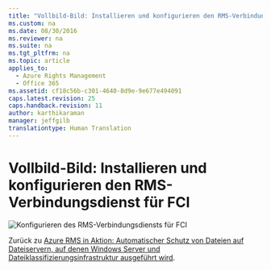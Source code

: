 ```yaml
---
title: "Vollbild-Bild: Installieren und konfigurieren den RMS-Verbindungsdienst f&#252;r FCI"
ms.custom: na
ms.date: 08/30/2016
ms.reviewer: na
ms.suite: na
ms.tgt_pltfrm: na
ms.topic: article
applies_to: 
  - Azure Rights Management
  - Office 365
ms.assetid: cf18c56b-c301-4640-8d9e-9e677e494091
caps.latest.revision: 25
caps.handback.revision: 11
author: karthikaraman
manager: jeffgilb
translationtype: Human Translation
---
```

# Vollbild-Bild: Installieren und konfigurieren den RMS-Verbindungsdienst f&#252;r FCI
![Konfigurieren des RMS-Verbindungsdiensts für FCI](../../ems/AADRightsMgmt/media/AzRMS_FCI_Connector.png "AzRMS_FCI_Connector")

Zurück zu [Azure RMS in Aktion: Automatischer Schutz von Dateien auf Dateiservern, auf denen Windows Server und Dateiklassifizierungsinfrastruktur ausgeführt wird](http://technet.microsoft.com/library/jj585026.aspx#BKMK_Example_FCI).

